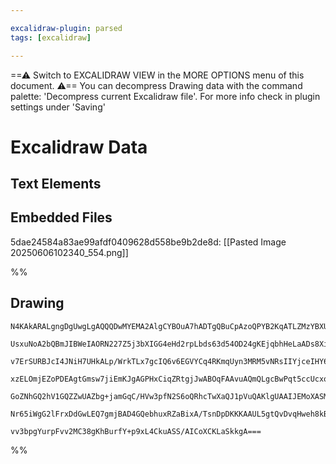 ```yaml
---

excalidraw-plugin: parsed
tags: [excalidraw]

---
```

==⚠  Switch to EXCALIDRAW VIEW in the MORE OPTIONS menu of this document. ⚠== You can decompress Drawing data with the command palette: 'Decompress current Excalidraw file'. For more info check in plugin settings under 'Saving'


# Excalidraw Data

## Text Elements
## Embedded Files
5dae24584a83ae99afdf0409628d558be9b2de8d: [[Pasted Image 20250606102340_554.png]]

%%
## Drawing
```compressed-json
N4KAkARALgngDgUwgLgAQQQDwMYEMA2AlgCYBOuA7hADTgQBuCpAzoQPYB2KqATLZMzYBXUtiRoIACyhQ4zZAHoFAc0JRJQgEYA6bGwC2CgF7N6hbEcK4OCtptbErHALRY8RMpWdx8Q1TdIEfARcZgRmBShcZQUebQBGAAYEmjoghH0EDihmbgBtcDBQMBKIEm4IAHEAYQAzauZlbGYABQBOABlcAFkAeQAhfQAJACsAVWcASVSSyFhECsJ9aKR+

UsxuNoA2bQBmJIBWeIAORN227Z5j3bXIGG4eHd2rpLbds63d54OD24gKEjqbhHeLaADs8XiABYwVctm14vCboVIJIEIRlNJuO8wQkflswYlEVsiQctn9rMpgtxEn9mFBSGwANYIapsfBsUgVBnWZhwXCBbIzUqaXDYJnKRlCDjENkcrkSHkcPkCrJQYWQWqEfD4ADKsGpEkEHg1EHpjJZAHVAZIHnSGcyEPqYIb0Mbyn8pZiOOFcmh4n82PzsGp7

v7ErSURBJcI4JNiH7UHkALp/WrkTLx7gcIQ6v6EGVYCq4RKmqUyn3MRM5vNRsIIYjceIHY6IqFQq6R2YMJisTjAv6MFjsDgAOU4Ym4xyuP2ObWOUPzzAAIukoA3uLUCGE/pphDKAKLBTLZau5/B/IRwYi4deN/1gqFtHjxefxMFgg6LqNEDhM7Pnn8HLihuaBbvgO51lEUBCImECIDKBbKKaWrBFmEgHDeCA8FCLZQrg1y4AgFy4LUxC1IkUKJJc

xzELOmjEZoPDEAgtGmsw7jiEmKJgAGPHxCiqZRtgjJwABOqFAAvuAQmQLgcBwPqt5ccUcxopkFQ3qQ/5rAwhAIBQ/RihK5ayuynIVAAxLUNm2cKEDYCIgpQJM676PqFqsuZCroJZ8QIP5/n2Y5pDOa5GRGeKMbSmZ8rcuQyr8s5wVOWq4X6AAYtqeoGlxZrsh6hQOal2TpR5jrWsQQJoHwRUhWFbnlSyzquvlJq6fVaVuQASsI3q+k2HUlS5bm9M

GoZNhGQ2hV1GQZZwUAZbg+jamGqC/HVw3pfN2S6oQRhcTwXaQJ1pVuQAKlgUAAIJEMoXASMEtTqtNDUZEppA3aFbAUGiuD3qgNYXptM1nRkB4ytd32/SEAMQAKjJUK9s36FDiPnfAeWmfZHGMjqAAa3BbNOCSJEcPA8BCiRglsPy6bj7L4AAmtiuxQtoX7NiSiIHC+uzkkVRhsAY3CqZA9AEEIXHJFstM81JyNg/ovUxZWcHY7pkokHtB0PMd0ak

Nr65iWgG2lFrxDdGwLEQ7gmjBAD4GQebhuxRZaBixA/TsnDpDKKKAAUL5gtQvDvqHweh8kBwAJSmt1CDKLmAoVH7gc8O8EeZ7w2fR3HCsg85TUIGNUAjmetalOmy0IAnhaGxwyEe1GWR2w73AMlLfzYEQJuoJ3CB/BwNcd6QXdRsIUC/lxA8F6UdgjAg2A5Lqw9wFbNvD/boGoE7g9FWKZeMOdwv4KLUbzHlYTBMvI6mo59IGBjCxoEDQFsCBjvb

vv3bpgYurpFvv2MC38gKhBurfY+p9xL4CkuASS/AICoXCKLaSkkgA===
```
%%